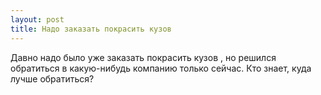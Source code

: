 ```yaml
---
layout: post 
title: Надо заказать покрасить кузов  
--- 
```

Давно надо было уже заказать покрасить кузов , но решился обратиться в какую-нибудь компанию только сейчас. Кто знает, куда лучше обратиться?